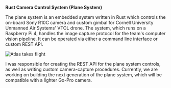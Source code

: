 **Rust Camera Control System (Plane System)**

The plane system is an embedded system written in Rust which controls the on-board Sony R10C camera and custom gimbal for Cornell University Unmanned Air Systems' VTOL drone. The system, which runs on a Raspberry Pi 4, handles the image capture protocol for the team's computer vision pipeline. It can be operated via either a command line interface or custom REST API.

![Atlas takes flight](/plane.jpeg)

I was responsible for creating the REST API for the plane system controls, as well as writing custom camera-capture procedures. Currently, we are working on
building the next generation of the plane system, which will be compatible with a lighter Go-Pro camera.
